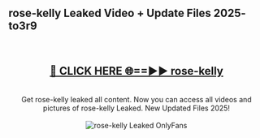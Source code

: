 <h2>rose-kelly Leaked Video + Update Files 2025- to3r9</h2>
<br>
<div align="center">
<h2><a href="https://libra.edu.pl?rose-kelly" rel="nofollow">🔴 CLICK HERE 🌐==►► rose-kelly</a></h2>
<br>
Get rose-kelly leaked all content. Now you can access all videos and pictures of rose-kelly Leaked. New Updated Files 2025!
<br>
<br>
<a href="https://libra.edu.pl?rose-kelly" rel="nofollow" data-target="animated-image.originalLink"><img src="https://i.ibb.co.com/WyWwxjT/player-gif2.gif" alt="rose-kelly Leaked OnlyFans" style="max-width: 100%; display: inline-block;" data-target="animated-image.originalImage"></a>
</div>
<br>